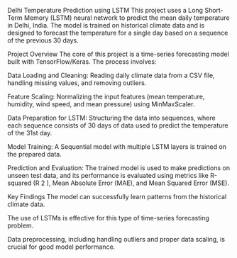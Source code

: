 Delhi Temperature Prediction using LSTM
This project uses a Long Short-Term Memory (LSTM) neural network to predict the mean daily temperature in Delhi, India. The model is trained on historical climate data and is designed to forecast the temperature for a single day based on a sequence of the previous 30 days.

Project Overview
The core of this project is a time-series forecasting model built with TensorFlow/Keras. The process involves:

Data Loading and Cleaning: Reading daily climate data from a CSV file, handling missing values, and removing outliers.

Feature Scaling: Normalizing the input features (mean temperature, humidity, wind speed, and mean pressure) using MinMaxScaler.

Data Preparation for LSTM: Structuring the data into sequences, where each sequence consists of 30 days of data used to predict the temperature of the 31st day.

Model Training: A Sequential model with multiple LSTM layers is trained on the prepared data.

Prediction and Evaluation: The trained model is used to make predictions on unseen test data, and its performance is evaluated using metrics like R-squared (R 
2
 ), Mean Absolute Error (MAE), and Mean Squared Error (MSE).

 Key Findings
The model can successfully learn patterns from the historical climate data.

The use of LSTMs is effective for this type of time-series forecasting problem.

Data preprocessing, including handling outliers and proper data scaling, is crucial for good model performance.
